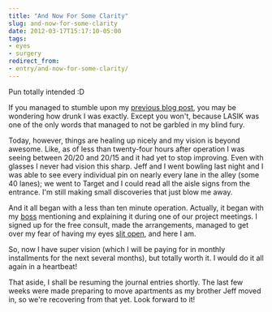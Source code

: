 ```yaml
---
title: "And Now For Some Clarity"
slug: and-now-for-some-clarity
date: 2012-03-17T15:17:10-05:00
tags:
- eyes
- surgery
redirect_from:
- entry/and-now-for-some-clarity/
---
```

Pun totally intended :D

If you managed to stumble upon my [previous blog post](http://dxprog.com/entry/blid-blog-rampagge), you may be wondering how drunk I was exactly. Except you won't, because LASIK was one of the only words that managed to not be garbled in my blind fury.

Today, however, things are healing up nicely and my vision is beyond awesome. Like, as of less than twenty-four hours after operation I was seeing between 20/20 and 20/15 and it had yet to stop improving. Even with glasses I never had vision this sharp. Jeff and I went bowling last night and I was able to see every individual pin on nearly every lane in the alley (some 40 lanes); we went to Target and I could read all the aisle signs from the entrance. I'm still making small discoveries that just blow me away.

And it all began with a less than ten minute operation. Actually, it began with my [boss](http://richardcox.net/) mentioning and explaining it during one of our project meetings. I signed up for the free consult, made the arrangements, managed to get over my fear of having my eyes [slit open](http://en.wikipedia.org/wiki/Lasik#Flap_creation), and here I am.

So, now I have super vision (which I will be paying for in monthly installments for the next several months), but totally worth it. I would do it all again in a heartbeat!

That aside, I shall be resuming the journal entries shortly. The last few weeks were made preparing to move apartments as my brother Jeff moved in, so we're recovering from that yet. Look forward to it!
